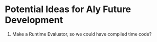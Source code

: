 # Potential Ideas for Aly Future Development

1. Make a Runtime Evaluator, so we could have compiled time code?